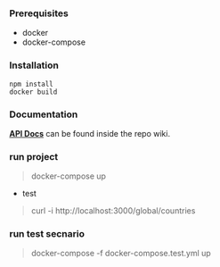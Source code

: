 ### Prerequisites
- docker
- docker-compose

### Installation
```
npm install
docker build
```

### Documentation
[**API Docs**](https://github.com/norestlabs/mousekyc-be/wiki) can be found inside the repo wiki.

### run project
> docker-compose up

- test
> curl -i http://localhost:3000/global/countries

### run test secnario
> docker-compose -f docker-compose.test.yml up
